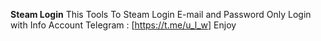 **Steam Login**
This Tools To Steam Login E-mail and Password Only
Login with Info Account
Telegram : [https://t.me/u_l_w]
Enjoy
